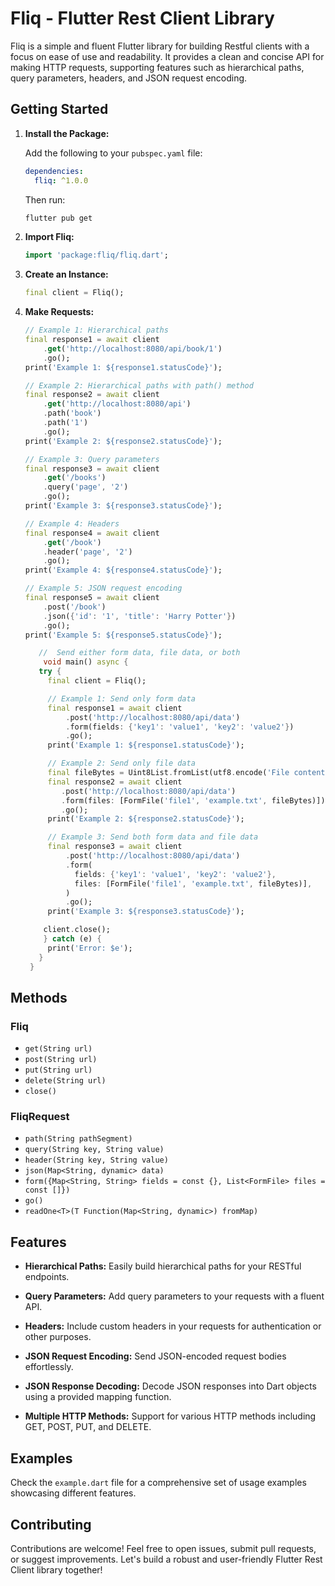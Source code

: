 # Fliq - Flutter Rest Client Library

Fliq is a simple and fluent Flutter library for building Restful clients with a focus on ease of use and readability. It provides a clean and concise API for making HTTP requests, supporting features such as hierarchical paths, query parameters, headers, and JSON request encoding.

## Getting Started

1. **Install the Package:**

   Add the following to your `pubspec.yaml` file:

   ```yaml
   dependencies:
     fliq: ^1.0.0
   ```

   Then run:

   ```bash
   flutter pub get
   ```

2. **Import Fliq:**

   ```dart
   import 'package:fliq/fliq.dart';
   ```

3. **Create an Instance:**

   ```dart
   final client = Fliq();
   ```

4. **Make Requests:**

   ```dart
   // Example 1: Hierarchical paths
   final response1 = await client
       .get('http://localhost:8080/api/book/1')
       .go();
   print('Example 1: ${response1.statusCode}');

   // Example 2: Hierarchical paths with path() method
   final response2 = await client
       .get('http://localhost:8080/api')
       .path('book')
       .path('1')
       .go();
   print('Example 2: ${response2.statusCode}');

   // Example 3: Query parameters
   final response3 = await client
       .get('/books')
       .query('page', '2')
       .go();
   print('Example 3: ${response3.statusCode}');

   // Example 4: Headers
   final response4 = await client
       .get('/book')
       .header('page', '2')
       .go();
   print('Example 4: ${response4.statusCode}');

   // Example 5: JSON request encoding
   final response5 = await client
       .post('/book')
       .json({'id': '1', 'title': 'Harry Potter'})
       .go();
   print('Example 5: ${response5.statusCode}');
   ```

   ```dart
      //  Send either form data, file data, or both
       void main() async {
      try {
        final client = Fliq();

        // Example 1: Send only form data
        final response1 = await client
            .post('http://localhost:8080/api/data')
            .form(fields: {'key1': 'value1', 'key2': 'value2'})
            .go();
        print('Example 1: ${response1.statusCode}');

        // Example 2: Send only file data
        final fileBytes = Uint8List.fromList(utf8.encode('File contents'));
        final response2 = await client
           .post('http://localhost:8080/api/data')
           .form(files: [FormFile('file1', 'example.txt', fileBytes)])
           .go();
        print('Example 2: ${response2.statusCode}');

        // Example 3: Send both form data and file data
        final response3 = await client
            .post('http://localhost:8080/api/data')
            .form(
              fields: {'key1': 'value1', 'key2': 'value2'},
              files: [FormFile('file1', 'example.txt', fileBytes)],
            )
            .go();
        print('Example 3: ${response3.statusCode}');

       client.close();
       } catch (e) {
        print('Error: $e');
      }
    }
    ```

## Methods

### Fliq

- `get(String url)`
- `post(String url)`
- `put(String url)`
- `delete(String url)`
- `close()`

### FliqRequest

- `path(String pathSegment)`
- `query(String key, String value)`
- `header(String key, String value)`
- `json(Map<String, dynamic> data)`
- `form({Map<String, String> fields = const {}, List<FormFile> files = const []})`
- `go()`
- `readOne<T>(T Function(Map<String, dynamic>) fromMap)`


## Features

- **Hierarchical Paths:** Easily build hierarchical paths for your RESTful endpoints.

- **Query Parameters:** Add query parameters to your requests with a fluent API.

- **Headers:** Include custom headers in your requests for authentication or other purposes.

- **JSON Request Encoding:** Send JSON-encoded request bodies effortlessly.

- **JSON Response Decoding:** Decode JSON responses into Dart objects using a provided mapping function.

- **Multiple HTTP Methods:** Support for various HTTP methods including GET, POST, PUT, and DELETE.

## Examples

Check the `example.dart` file for a comprehensive set of usage examples showcasing different features.

## Contributing

Contributions are welcome! Feel free to open issues, submit pull requests, or suggest improvements. Let's build a robust and user-friendly Flutter Rest Client library together!